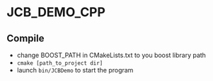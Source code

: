 # JCB_DEMO_CPP

## Compile
- change BOOST_PATH in CMakeLists.txt to you boost library path
- ``cmake [path_to_project dir]``
- launch ``bin/JCBDemo`` to start the program
